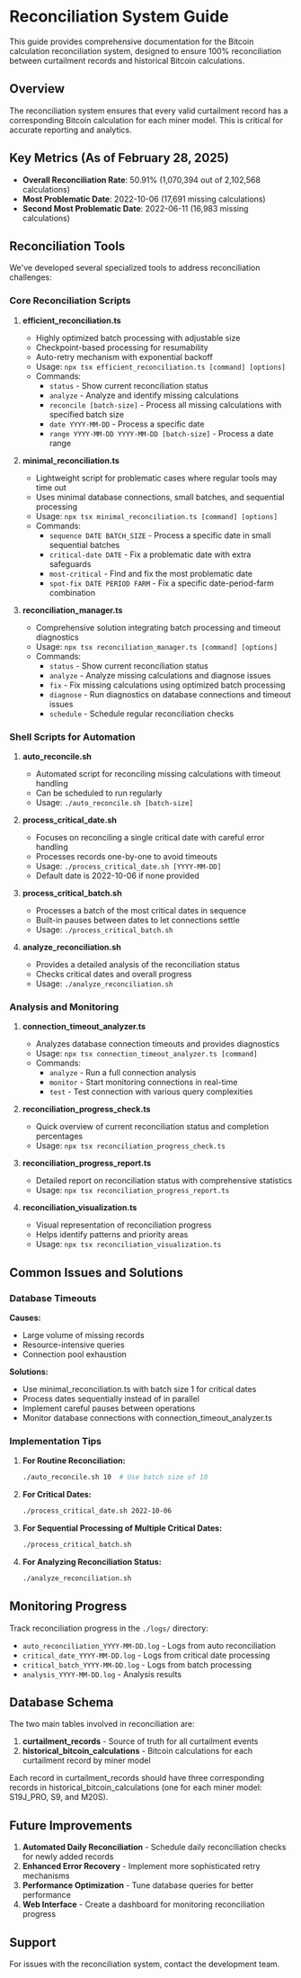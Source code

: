 # Reconciliation System Guide

This guide provides comprehensive documentation for the Bitcoin calculation reconciliation system, designed to ensure 100% reconciliation between curtailment records and historical Bitcoin calculations.

## Overview

The reconciliation system ensures that every valid curtailment record has a corresponding Bitcoin calculation for each miner model. This is critical for accurate reporting and analytics.

## Key Metrics (As of February 28, 2025)

- **Overall Reconciliation Rate**: 50.91% (1,070,394 out of 2,102,568 calculations)
- **Most Problematic Date**: 2022-10-06 (17,691 missing calculations)
- **Second Most Problematic Date**: 2022-06-11 (16,983 missing calculations)

## Reconciliation Tools

We've developed several specialized tools to address reconciliation challenges:

### Core Reconciliation Scripts

1. **efficient_reconciliation.ts**
   - Highly optimized batch processing with adjustable size
   - Checkpoint-based processing for resumability
   - Auto-retry mechanism with exponential backoff
   - Usage: `npx tsx efficient_reconciliation.ts [command] [options]`
   - Commands:
     - `status` - Show current reconciliation status
     - `analyze` - Analyze and identify missing calculations
     - `reconcile [batch-size]` - Process all missing calculations with specified batch size
     - `date YYYY-MM-DD` - Process a specific date
     - `range YYYY-MM-DD YYYY-MM-DD [batch-size]` - Process a date range

2. **minimal_reconciliation.ts**
   - Lightweight script for problematic cases where regular tools may time out
   - Uses minimal database connections, small batches, and sequential processing
   - Usage: `npx tsx minimal_reconciliation.ts [command] [options]`
   - Commands:
     - `sequence DATE BATCH_SIZE` - Process a specific date in small sequential batches
     - `critical-date DATE` - Fix a problematic date with extra safeguards
     - `most-critical` - Find and fix the most problematic date
     - `spot-fix DATE PERIOD FARM` - Fix a specific date-period-farm combination

3. **reconciliation_manager.ts**
   - Comprehensive solution integrating batch processing and timeout diagnostics
   - Usage: `npx tsx reconciliation_manager.ts [command] [options]`
   - Commands:
     - `status` - Show current reconciliation status
     - `analyze` - Analyze missing calculations and diagnose issues
     - `fix` - Fix missing calculations using optimized batch processing
     - `diagnose` - Run diagnostics on database connections and timeout issues
     - `schedule` - Schedule regular reconciliation checks

### Shell Scripts for Automation

1. **auto_reconcile.sh**
   - Automated script for reconciling missing calculations with timeout handling
   - Can be scheduled to run regularly
   - Usage: `./auto_reconcile.sh [batch-size]`

2. **process_critical_date.sh**
   - Focuses on reconciling a single critical date with careful error handling
   - Processes records one-by-one to avoid timeouts
   - Usage: `./process_critical_date.sh [YYYY-MM-DD]`
   - Default date is 2022-10-06 if none provided

3. **process_critical_batch.sh**
   - Processes a batch of the most critical dates in sequence
   - Built-in pauses between dates to let connections settle
   - Usage: `./process_critical_batch.sh`

4. **analyze_reconciliation.sh**
   - Provides a detailed analysis of the reconciliation status
   - Checks critical dates and overall progress
   - Usage: `./analyze_reconciliation.sh`

### Analysis and Monitoring

1. **connection_timeout_analyzer.ts**
   - Analyzes database connection timeouts and provides diagnostics
   - Usage: `npx tsx connection_timeout_analyzer.ts [command]`
   - Commands:
     - `analyze` - Run a full connection analysis
     - `monitor` - Start monitoring connections in real-time
     - `test` - Test connection with various query complexities

2. **reconciliation_progress_check.ts**
   - Quick overview of current reconciliation status and completion percentages
   - Usage: `npx tsx reconciliation_progress_check.ts`

3. **reconciliation_progress_report.ts**
   - Detailed report on reconciliation status with comprehensive statistics
   - Usage: `npx tsx reconciliation_progress_report.ts`

4. **reconciliation_visualization.ts**
   - Visual representation of reconciliation progress
   - Helps identify patterns and priority areas
   - Usage: `npx tsx reconciliation_visualization.ts`

## Common Issues and Solutions

### Database Timeouts

**Causes:**
- Large volume of missing records
- Resource-intensive queries
- Connection pool exhaustion

**Solutions:**
- Use minimal_reconciliation.ts with batch size 1 for critical dates
- Process dates sequentially instead of in parallel
- Implement careful pauses between operations
- Monitor database connections with connection_timeout_analyzer.ts

### Implementation Tips

1. **For Routine Reconciliation:**
   ```bash
   ./auto_reconcile.sh 10  # Use batch size of 10
   ```

2. **For Critical Dates:**
   ```bash
   ./process_critical_date.sh 2022-10-06
   ```

3. **For Sequential Processing of Multiple Critical Dates:**
   ```bash
   ./process_critical_batch.sh
   ```

4. **For Analyzing Reconciliation Status:**
   ```bash
   ./analyze_reconciliation.sh
   ```

## Monitoring Progress

Track reconciliation progress in the `./logs/` directory:
- `auto_reconciliation_YYYY-MM-DD.log` - Logs from auto reconciliation
- `critical_date_YYYY-MM-DD.log` - Logs from critical date processing
- `critical_batch_YYYY-MM-DD.log` - Logs from batch processing
- `analysis_YYYY-MM-DD.log` - Analysis results

## Database Schema

The two main tables involved in reconciliation are:

1. **curtailment_records** - Source of truth for all curtailment events
2. **historical_bitcoin_calculations** - Bitcoin calculations for each curtailment record by miner model

Each record in curtailment_records should have three corresponding records in historical_bitcoin_calculations (one for each miner model: S19J_PRO, S9, and M20S).

## Future Improvements

1. **Automated Daily Reconciliation** - Schedule daily reconciliation checks for newly added records
2. **Enhanced Error Recovery** - Implement more sophisticated retry mechanisms
3. **Performance Optimization** - Tune database queries for better performance
4. **Web Interface** - Create a dashboard for monitoring reconciliation progress

## Support

For issues with the reconciliation system, contact the development team.